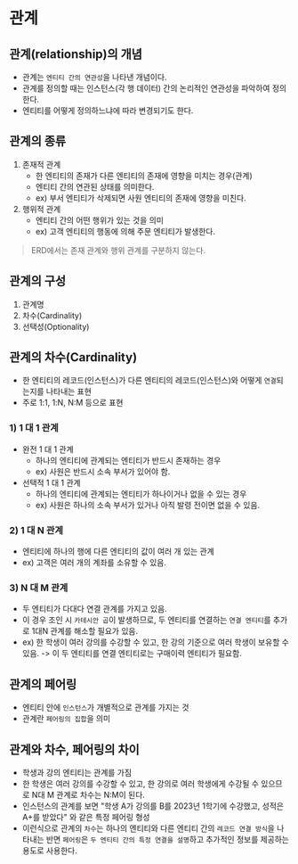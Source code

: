 # 관계

## 관계(relationship)의 개념
- 관계는 `엔티티 간의 연관성`을 나타낸 개념이다.
- 관계를 정의할 때는 인스턴스(각 행 데이터) 간의 논리적인 연관성을 파악하여 정의한다.
- 엔티티를 어떻게 정의하느냐에 따라 변경되기도 한다.

<p>

## 관계의 종류
1. 존재적 관계
   - 한 엔티티의 존재가 다른 엔티티의 존재에 영향을 미치는 경우(관계)
   - 엔티티 간의 연관된 상태를 의미한다.
   - ex) 부서 엔티티가 삭제되면 사원 엔티티의 존재에 영향을 미친다.
2. 행위적 관계
   - 엔티티 간의 어떤 행위가 있는 것을 의미
   - ex) 고객 엔티티의 행동에 의해 주문 엔티티가 발생한다.

> ERD에서는 존재 관계와 행위 관계를 구분하지 않는다.
</p>

<p>

## 관계의 구성
1. 관계명
2. 차수(Cardinality)
3. 선택성(Optionality)
</p>

<p>

## 관계의 차수(Cardinality)
- 한 엔티티의 레코드(인스턴스)가 다른 엔티티의 레코드(인스턴스)와 어떻게 `연결`되는지를 나타내는 표현
- 주로 1:1, 1:N, N:M 등으로 표현

### 1) 1 대 1 관계
- 완전 1 대 1 관계
  - 하나의 엔티티에 관계되는 엔티티가 반드시 존재하는 경우
  - ex) 사원은 반드시 소속 부서가 있어야 함.
- 선택적 1 대 1 관계
  - 하나의 엔티티에 관계되는 엔티티가 하나이거나 없을 수 있는 경우
  - ex) 사원은 하나의 소속 부서가 있거나 아직 발령 전이면 없을 수 있음.

### 2) 1 대 N 관계
- 엔티티에 하나의 행에 다른 엔티티의 값이 여러 개 있는 관계
- ex) 고객은 여러 개의 계좌를 소유할 수 있음.

### 3) N 대 M 관계
- 두 엔티티가 다대다 연결 관계를 가지고 있음.
- 이 경우 조인 시 `카테시안 곱`이 발생하므로, 두 엔티티를 연결하는 `연결 엔티티`를 추가로 1대N 관계를 해소할 필요가 있음.
- ex) 한 학생이 여러 강의를 수강할 수 있고, 한 강의 기준으로 여러 학생이 보유할 수 있음.
  -> 이 두 엔티티를 연결 엔티티로는 구매이력 엔티티가 필요함.
</p>

<p>

## 관계의 페어링
- 엔티티 안에 `인스턴스`가 개별적으로 관계를 가지는 것
- 관계란 `페어링의 집합`을 의미
</p>

<p>

## 관계와 차수, 페어링의 차이
- 학생과 강의 엔티티는 관계를 가짐
- 한 학생은 여러 강의를 수강할 수 있고, 한 강의로 여러 학생에게 수강될 수 있으므로
  N대 M 관계로 차수는 N:M이 된다.
- 인스턴스의 관계를 보면 "학생 A가 강의를 B를 2023년 1학기에 수강했고, 성적은 A+를 받았다" 와 같은 특정 페어링 형성
- 이런식으로 관계의 `차수`는 하나의 엔티티와 다른 엔티티 간의 `레코드 연결 방식`을 나타내는 반면
  `페어링`은 `두 엔티티 간의 특정 연결을 설명`하고 추가적인 정보를 제공하는 용도로 사용한다.
</p>

